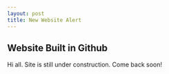 ```yaml
---
layout: post
title: New Website Alert
---
```

## Website Built in Github

Hi all. Site is still under construction. Come back soon! 
